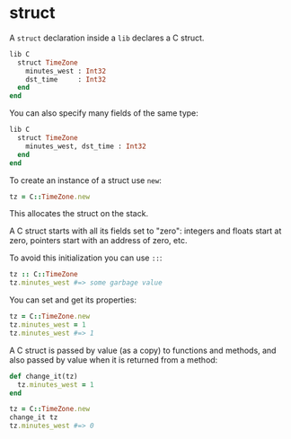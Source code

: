 # struct

A `struct` declaration inside a `lib` declares a C struct.

```ruby
lib C
  struct TimeZone
    minutes_west : Int32
    dst_time     : Int32
  end
end
```

You can also specify many fields of the same type:

```ruby
lib C
  struct TimeZone
    minutes_west, dst_time : Int32
  end
end
```

To create an instance of a struct use `new`:

```ruby
tz = C::TimeZone.new
```

This allocates the struct on the stack.

A C struct starts with all its fields set to "zero": integers and floats start at zero, pointers start with an address of zero, etc.

To avoid this initialization you can use `::`:

```ruby
tz :: C::TimeZone
tz.minutes_west #=> some garbage value
```

You can set and get its properties:

```ruby
tz = C::TimeZone.new
tz.minutes_west = 1
tz.minutes_west #=> 1
```

A C struct is passed by value (as a copy) to functions and methods, and also passed by value when it is returned from a method:

```ruby
def change_it(tz)
  tz.minutes_west = 1
end

tz = C::TimeZone.new
change_it tz
tz.minutes_west #=> 0
```
